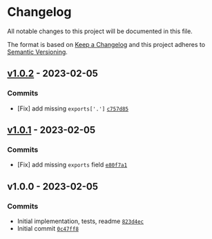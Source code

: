 # Changelog

All notable changes to this project will be documented in this file.

The format is based on [Keep a Changelog](https://keepachangelog.com/en/1.0.0/)
and this project adheres to [Semantic Versioning](https://semver.org/spec/v2.0.0.html).

## [v1.0.2](https://github.com/es-shims/ArrayBuffer.prototype.transfer/compare/v1.0.1...v1.0.2) - 2023-02-05

### Commits

- [Fix] add missing `exports['.']` [`c757d85`](https://github.com/es-shims/ArrayBuffer.prototype.transfer/commit/c757d85a57fb3567333659bf2f94044ff15658f0)

## [v1.0.1](https://github.com/es-shims/ArrayBuffer.prototype.transfer/compare/v1.0.0...v1.0.1) - 2023-02-05

### Commits

- [Fix] add missing `exports` field [`e80f7a1`](https://github.com/es-shims/ArrayBuffer.prototype.transfer/commit/e80f7a15eb7daa07272742726c8b688e79dc542a)

## v1.0.0 - 2023-02-05

### Commits

- Initial implementation, tests, readme [`823d4ec`](https://github.com/es-shims/ArrayBuffer.prototype.transfer/commit/823d4ecaac6c4ed8eb4d3aaa0db0b45a1e757ab0)
- Initial commit [`0c47ff8`](https://github.com/es-shims/ArrayBuffer.prototype.transfer/commit/0c47ff83f097ffc5157586b015cb3c216fd52f4e)
